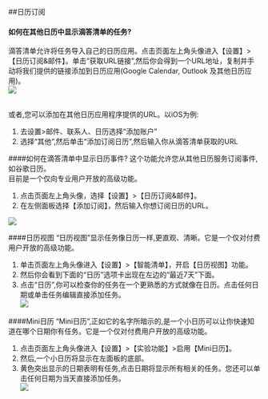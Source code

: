 ##日历订阅

#### 如何在其他日历中显示滴答清单的任务?
滴答清单允许将任务导入自己的日历应用。点击页面左上角头像进入【设置】>【日历订阅&邮件】。单击“获取URL链接”,然后你会得到一个URL地址，复制并手动将我们提供的链接添加到日历应用(Google Calendar, Outlook 及其他日历应用)。
<br >![](../images/)


<br >或者,您可以添加在其他日历应用程序提供的URL。以iOS为例:
1. 去设置>邮件、联系人、日历选择“添加账户”
2. 选择“其他”,然后单击“添加订阅日历”,然后输入你从滴答清单获取的URL

####如何在滴答清单中显示日历事件?
这个功能允许您从其他日历服务订阅事件,如谷歌日历。
<br >目前是一个仅向专业用户开放的高级功能。
1. 点击页面左上角头像，选择【设置】>【日历订阅&邮件】。
2. 在左侧面板选择【添加订阅】，然后输入你想订阅日历的URL。

![](../images/)

####日历视图
“日历视图”显示任务像日历一样,更直观、清晰。它是一个仅对付费用户开放的高级功能。
1. 单击页面左上角头像进入【设置】>【智能清单】，开启【日历视图】功能。
2. 然后你会看到下面的“日历”选项卡出现在左边的“最近7天”下面。
3. 点击“日历”,你可以检查你的任务在一个更熟悉的方式就像在日历。点击任何日期或单击任务编辑直接添加任务。
<br >![](../images/)

####Mini日历
“Mini日历”,正如它的名字所暗示的,是一个小日历可以让你快速知道在哪个日期你有任务。它是一个仅对付费用户开放的高级功能。
1. 点击页面左上角头像进入【设置】>【实验功能】>启用【Mini日历】。
2. 然后,一个小日历将显示在左面板的底部。
3. 黄色突出显示的日期表明有任务,点击日期将显示所有相关的任务。您还可以单击任何日期为当天直接添加任务。
<br >![](../images/)
